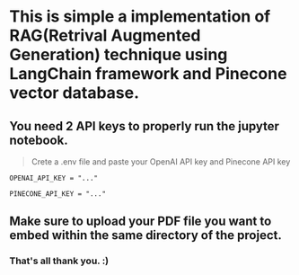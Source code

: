 # This is simple a implementation of RAG(Retrival Augmented Generation) technique using LangChain framework and Pinecone vector database.

## You need 2 API keys to properly run the jupyter notebook.
> Crete a .env file and paste your OpenAI API key and Pinecone API key
```
OPENAI_API_KEY = "..."

PINECONE_API_KEY = "..."
```

## Make sure to upload your PDF file you want to embed within the same directory of the project.

### That's all thank you. :)
